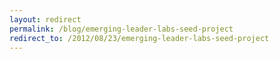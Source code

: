 ```yaml
---
layout: redirect
permalink: /blog/emerging-leader-labs-seed-project
redirect_to: /2012/08/23/emerging-leader-labs-seed-project
---
```

